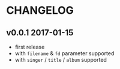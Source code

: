 # CHANGELOG

## v0.0.1 2017-01-15
- first release
- with `filename` & `fd` parameter supported
- with `singer` / `title` / `album` supported